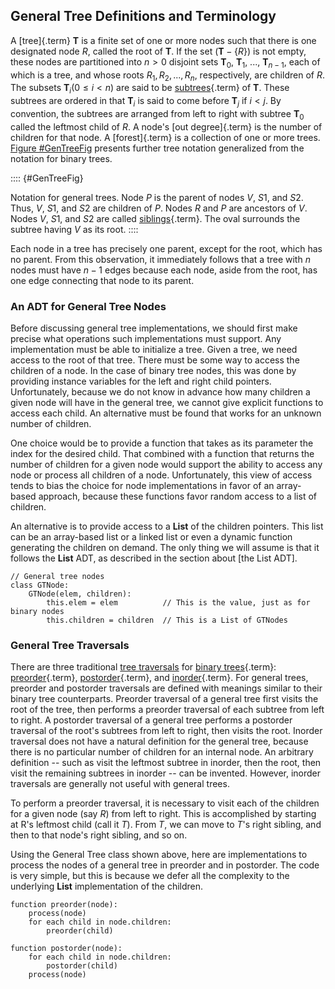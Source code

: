 
## General Tree Definitions and Terminology

A [tree]{.term} $\mathbf{T}$ is a finite set of
one or more nodes such that there is one designated node $R$, called the
root of $\mathbf{T}$. If the set $(\mathbf{T} -\{R\})$ is not empty,
these nodes are partitioned into $n > 0$ disjoint sets $\mathbf{T}_0$,
$\mathbf{T}_1$, \..., $\mathbf{T}_{n-1}$, each of which is a tree, and
whose roots $R_1, R_2, ..., R_n$, respectively, are children of $R$. The
subsets $\mathbf{T}_i (0 \leq i < n)$ are said to be
[subtrees](#subtree){.term} of $\mathbf{T}$.
These subtrees are ordered in that $\mathbf{T}_i$ is said to come before
$\mathbf{T}_j$ if $i < j$. By convention, the subtrees are arranged from
left to right with subtree $\mathbf{T}_0$ called the leftmost child of
$R$. A node's [out degree]{.term} is the number
of children for that node. A [forest]{.term} is
a collection of one or more trees.
[Figure #GenTreeFig](#GenTreeFig) presents further tree
notation generalized from the notation for binary trees.

:::: {#GenTreeFig}
<inlineav id="GenTreeCON" src="General/GenTreeCON.js" name="General/GenTreeCON" links="General/GenTreeCON.css" static/>

Notation for general trees. Node $P$ is the parent of nodes $V$, $S1$,
and $S2$. Thus, $V$, $S1$, and $S2$ are children of $P$. Nodes $R$ and
$P$ are ancestors of $V$. Nodes $V$, $S1$, and $S2$ are called
[siblings](#sibling){.term}. The oval surrounds
the subtree having $V$ as its root.
::::

Each node in a tree has precisely one parent, except for the root, which
has no parent. From this observation, it immediately follows that a tree
with $n$ nodes must have $n-1$ edges because each node, aside from the
root, has one edge connecting that node to its parent.

### An ADT for General Tree Nodes

Before discussing general tree implementations, we should first make
precise what operations such implementations must support. Any
implementation must be able to initialize a tree. Given a tree, we need
access to the root of that tree. There must be some way to access the
children of a node. In the case of binary tree nodes, this
was done by providing instance variables for the
left and right child pointers. Unfortunately, because we do not know in
advance how many children a given node will have in the general tree, we
cannot give explicit functions to access each child. An alternative must
be found that works for an unknown number of children.

One choice would be to provide a function that takes as its parameter
the index for the desired child. That combined with a function that
returns the number of children for a given node would support the
ability to access any node or process all children of a node.
Unfortunately, this view of access tends to bias the choice for node
implementations in favor of an array-based approach, because these
functions favor random access to a list of children.

An alternative is to provide access to a **List** of the children pointers.
This list can be an array-based list or a linked list or even a dynamic
function generating the children on demand. The only thing we will assume is
that it follows the **List** ADT, as described in the section about
[the List ADT].

    // General tree nodes
    class GTNode:
        GTNode(elem, children):
            this.elem = elem          // This is the value, just as for binary nodes
            this.children = children  // This is a List of GTNodes


### General Tree Traversals

There are three traditional
[tree traversals](#binary-tree-traversals) for [binary trees](#binary-tree){.term}:
[preorder](#preorder-traversal){.term}, [postorder](#postorder-traversal){.term},
and [inorder](#inorder-traversal){.term}.
For general trees, preorder and postorder traversals are
defined with meanings similar to their binary tree counterparts.
Preorder traversal of a general tree first visits the root of the tree,
then performs a preorder traversal of each subtree from left to right. A
postorder traversal of a general tree performs a postorder traversal of
the root's subtrees from left to right, then visits the root. Inorder
traversal does not have a natural definition for the general tree,
because there is no particular number of children for an internal node.
An arbitrary definition -- such as visit the leftmost subtree in
inorder, then the root, then visit the remaining subtrees in inorder --
can be invented. However, inorder traversals are generally not useful
with general trees.

<inlineav id="GenTreePreTravCON" src="General/GenTreePreTravCON.js" name="General Tree Preorder Traversal Slideshow" links="General/GenTreeCON.css"/>

To perform a preorder traversal, it is necessary to visit each of the
children for a given node (say $R$) from left to right. This is
accomplished by starting at R's leftmost child (call it $T$). From $T$,
we can move to $T$'s right sibling, and then to that node's right
sibling, and so on.

<inlineav id="GenTreePostTravCON" src="General/GenTreePostTravCON.js" name="General Tree Postorder Traversal Slideshow" links="General/GenTreeCON.css"/>

Using the General Tree class shown above, here are implementations to
process the nodes of a general tree in preorder and in postorder.
The code is very simple, but this is because we defer all the complexity
to the underlying **List** implementation of the children.

    function preorder(node):
        process(node)
        for each child in node.children:
            preorder(child)

    function postorder(node):
        for each child in node.children:
            postorder(child)
        process(node)

